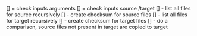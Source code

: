 [] = check inputs arguments
[] = check inputs source /target
[] - list all files for source recursively
[] - create checksum for source files 
[] - list all files for target recursively
[] - create checksum for target files 
[] - do a comparison, source files not present in target are copied to target 